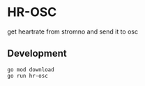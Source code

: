 # HR-OSC
get heartrate from stromno and send it to osc

## Development
```shell
go mod download
go run hr-osc
```
